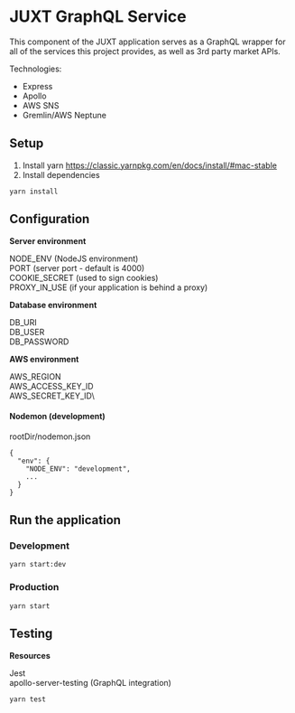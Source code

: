 # JUXT GraphQL Service

This component of the JUXT application serves as a GraphQL wrapper for all of the services this project provides, as well as 3rd party market APIs.

Technologies:

- Express
- Apollo
- AWS SNS
- Gremlin/AWS Neptune

## Setup

1. Install yarn https://classic.yarnpkg.com/en/docs/install/#mac-stable
2. Install dependencies

```
yarn install
```

## Configuration

**Server environment**

NODE_ENV (NodeJS environment)\
PORT (server port - default is 4000)\
COOKIE_SECRET (used to sign cookies)\
PROXY_IN_USE (if your application is behind a proxy)

**Database environment**

DB_URI\
DB_USER\
DB_PASSWORD

**AWS environment**

AWS_REGION\
AWS_ACCESS_KEY_ID\
AWS_SECRET_KEY_ID\

#### Nodemon (development)

rootDir/nodemon.json

```
{
  "env": {
    "NODE_ENV": "development",
    ...
  }
}
```

## Run the application

### Development

```
yarn start:dev
```

### Production

```
yarn start
```

## Testing

**Resources**

Jest\
apollo-server-testing (GraphQL integration)

```
yarn test
```
